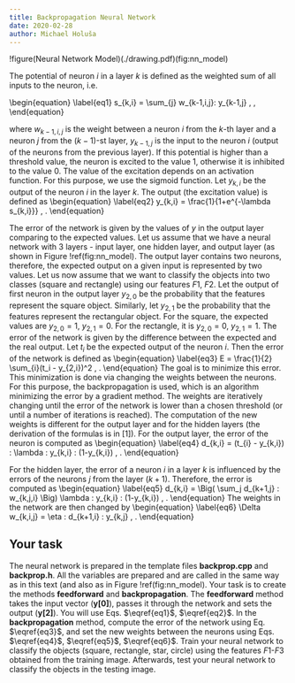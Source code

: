 ```yaml
---
title: Backpropagation Neural Network
date: 2020-02-28
author: Michael Holuša
---
```


!figure(Neural Network Model)(./drawing.pdf)(fig:nn_model)

The potential of neuron $i$ in a layer $k$ is defined as the weighted sum of all inputs to the neuron, i.e.

\begin{equation}
\label{eq1}
s_{k,i} = \sum_{j} w_{k-1,i,j}\:  y_{k-1,j} \, ,
\end{equation}
 
where $w_{k-1,i,j}$ is the weight between a neuron $i$ from the $k$-th layer and a neuron $j$ from the $(k-1)$-st layer, $y_{k-1,j}$ is the input to the neuron $i$ (output of the neurons from the previous layer).
If this potential is higher than a threshold value, the neuron is excited to the value $1$, otherwise it is inhibited to the value $0$.
The value of the excitation depends on an activation function.
For this purpose, we use the sigmoid function.
Let $y_{k,i}$ be the output of the neuron $i$ in the layer $k$. 
The output (the excitation value) is defined as
\begin{equation}
\label{eq2}
y_{k,i} = \frac{1}{1+e^{-\lambda s_{k,i}}} \, .
\end{equation}

The error of the network is given by the values of $y$ in the output layer comparing to the expected values.
Let us assume that we have a neural network with $3$ layers - input layer, one hidden layer, and output layer (as shown in Figure !ref(fig:nn_model).
The output layer contains two neurons, therefore, the expected output on a given input is represented by two values.
Let us now assume that we want to classify the objects into two classes (square and rectangle) using our features $F1$, $F2$.
Let the output of first neuron in the output layer $y_{2,0}$ be the probability that the features represent the square object.
Similarly, let $y_{2,1}$ be the probability that the features represent the rectangular object.
For the square, the expected values are $y_{2,0} = 1$, $y_{2,1}=0$.
For the rectangle, it is $y_{2,0} = 0$, $y_{2,1}=1$.
The error of the network is given by the difference between the expected and the real output.
Let $t_i$ be the expected output of the neuron $i$.
Then the error of the network is defined as
\begin{equation}
\label{eq3}
E = \frac{1}{2} \sum_{i}(t_i - y_{2,i})^2 \, .
\end{equation}
The goal is to minimize this error.
This minimization is done via changing the weights between the neurons.
For this purpose, the backpropagation is used, which is an algorithm minimizing the error by a gradient method.
The weights are iteratively changing until the error of the network is lower than a chosen threshold (or until a number of iterations is reached).
The computation of the new weights is different for the output layer and for the hidden layers (the derivation of the formulas is in [1]).
For the output layer, the error of the neuron is computed as
\begin{equation}
\label{eq4}
d_{k,i} = (t_{i} - y_{k,i}) \: \lambda \: y_{k,i} \: (1-y_{k,i}) \, .
\end{equation}

For the hidden layer, the error of a neuron $i$ in a layer $k$ is influenced by the errors of the neurons $j$ from the layer $(k+1)$.
Therefore, the error is computed as
\begin{equation}
\label{eq5}
d_{k,i} = \Big( \sum_j d_{k+1,j} \: w_{k,j,i} \Big) \lambda \: y_{k,i} \: (1-y_{k,i}) \, .
\end{equation}
The weights in the network are then changed by 
\begin{equation}
\label{eq6}
\Delta w_{k,i,j} = \eta \: d_{k+1,i} \: y_{k,j} \, .
\end{equation}

## Your task
The neural network is prepared in the template files **backprop.cpp** and **backprop.h**. 
All the variables are prepared and are called in the same way as in this text (and also as in Figure !ref(fig:nn_model).
Your task is to create the methods **feedforward** and **backpropagation**. 
The **feedforward** method takes the input vector (**y[0]**), passes it through the network and sets the output (**y[2]**).
You will use Eqs. $\eqref{eq1}$, $\eqref{eq2}$.
In the **backpropagation** method, compute the error of the network using Eq. $\eqref{eq3}$, and set the new weights between the neurons using Eqs. $\eqref{eq4}$, $\eqref{eq5}$, $\eqref{eq6}$.
Train your neural network to classify the objects (square, rectangle, star, circle) using the features $F1$-$F3$ obtained from the training image.
Afterwards, test your neural network to classify the objects in the testing image.
